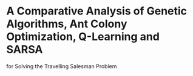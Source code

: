 # A Comparative Analysis of Genetic Algorithms, Ant Colony Optimization, Q-Learning and SARSA
for Solving the Travelling Salesman Problem
